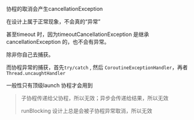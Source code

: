 协程的取消会产生cancellationException

在设计上属于正常现象，不会真的“异常”



甚至timeout 时，因为timeoutCancellationException 是继承cancellationException 的，也不会有异常。

除非你自己去捕获。



而协程异常的捕获，首先`try/catch` , 然后 `CoroutineExceptionHandler`，再者`Thread.uncaughtHandler`

一般性只有顶级launch 协程才会用到  

> 子协程传递给父协程，所以无效；异步会传递给结果，所以无效
>
> runBlocking 设计上总是会被子协程异常取消，所以无效 






